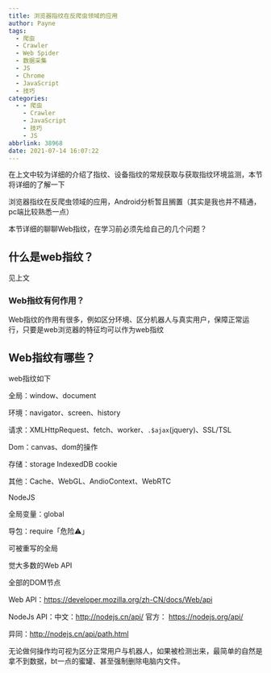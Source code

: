 ```yaml
---
title: 浏览器指纹在反爬虫领域的应用
author: Payne
tags:
  - 爬虫
  - Crawler
  - Web Spider
  - 数据采集
  - JS
  - Chrome
  - JavaScript
  - 技巧
categories:
  - - 爬虫
    - Crawler
    - JavaScript
    - 技巧
    - JS
abbrlink: 38968
date: 2021-07-14 16:07:22
---
```


在上文中较为详细的介绍了指纹、设备指纹的常规获取与获取指纹环境监测，本节将详细的了解一下

浏览器指纹在反爬虫领域的应用，Android分析暂且搁置（其实是我也并不精通，pc端比较熟悉一点）

<!--more-->

本节详细的聊聊Web指纹，在学习前必须先给自己的几个问题？

## 什么是web指纹？

见上文

### Web指纹有何作用？

Web指纹的作用有很多，例如区分环境、区分机器人与真实用户，保障正常运行，只要是web浏览器的特征均可以作为web指纹

## Web指纹有哪些？

web指纹如下

全局：window、document

环境：navigator、screen、history

请求：XMLHttpRequest、fetch、worker、`.$ajax`(jquery)、SSL/TSL

Dom：canvas、dom的操作

存储：storage IndexedDB cookie

其他：Cache、WebGL、AndioContext、WebRTC

NodeJS

全局变量：global

导包：require「危险⚠️」

可被重写的全局

觉大多数的Web API

全部的DOM节点



Web API：https://developer.mozilla.org/zh-CN/docs/Web/api

NodeJs API：中文：http://nodejs.cn/api/ 官方： https://nodejs.org/api/

异同：http://nodejs.cn/api/path.html



无论做何操作均可视为区分正常用户与机器人，如果被检测出来，最简单的自然是拿不到数据，bt一点的蜜罐、甚至强制删除电脑内文件。

